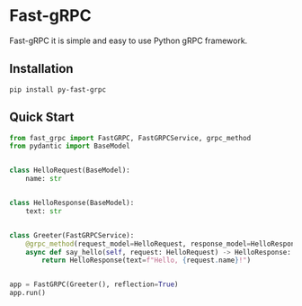 # Fast-gRPC

Fast-gRPC it is simple and easy to use Python gRPC framework.

## Installation

```shell
pip install py-fast-grpc
```

## Quick Start

```python
from fast_grpc import FastGRPC, FastGRPCService, grpc_method
from pydantic import BaseModel


class HelloRequest(BaseModel):
    name: str


class HelloResponse(BaseModel):
    text: str


class Greeter(FastGRPCService):
    @grpc_method(request_model=HelloRequest, response_model=HelloResponse)
    async def say_hello(self, request: HelloRequest) -> HelloResponse:
        return HelloResponse(text=f"Hello, {request.name}!")


app = FastGRPC(Greeter(), reflection=True)
app.run()
```
